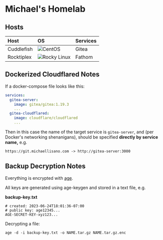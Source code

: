 # Michael's Homelab

## Hosts 

| Host | OS   | Services |
| :--- | :--- | :------- |
| Cuddlefish | ![CentOS](https://img.shields.io/badge/centos%207-002260?style=for-the-badge&logo=centos&logoColor=F0F0F0) | Gitea |
| Rocktiplex | ![Rocky Linux](https://img.shields.io/badge/-Rocky%20Linux%209-%2310B981?style=for-the-badge&logo=rockylinux&logoColor=white) | Fathom |

<!-- To be created -->
<!-- | Cloud8 | ![Rocky Linux](https://img.shields.io/badge/-Rocky%20Linux%209-%2310B981?style=for-the-badge&logo=rockylinux&logoColor=white) | NextCloud | -->

## Dockerized Cloudflared Notes

If a docker-compose file looks like this:

```yaml
services:
  gitea-server:
    image: gitea/gitea:1.19.3
    ...
  gitea-cloudflared:
    image: cloudflare/cloudflared
    ...
```

Then in this case the name of the target service is `gitea-server`, and (per Docker's networking shenanigans), should be specified **directly by service name,** e.g.

```
https://git.michaellisano.com -> http://gitea-server:3000
```

## Backup Decryption Notes

Everything is encrypted with [age](https://github.com/FiloSottile/age).

All keys are generated using age-keygen and stored in a text file, e.g.

**backup-key.txt**

```
# created: 2023-06-24T18:01:36-07:00
# public key: age12345...
AGE-SECRET-KEY-xyz123...
```

Decrypting a file:

```
age -d -i backup-key.txt -o NAME.tar.gz NAME.tar.gz.enc
```

